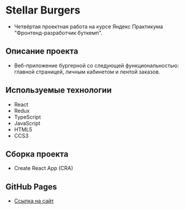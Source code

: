 # Stellar Burgers

- Четвёртая проектная работа на курсе Яндекс Практикума "Фронтенд-разработчик буткемп".

## Описание проекта

- Веб-приложение бургерной со следующей функциональностью: главной страницей, личным
  кабинетом и лентой заказов.

## Используемые технологии

- React
- Redux
- TypeScript
- JavaScript
- HTML5
- CCS3

## Сборка проекта

- Create React App (CRA)

## GitHub Pages 

- [Ссылка на сайт](https://lizapetkova.github.io/)
